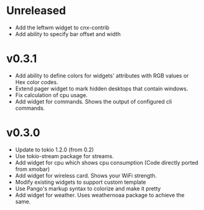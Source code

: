 # Unreleased

* Add the leftwm widget to cnx-contrib
* Add ability to specify bar offset and width

# v0.3.1

* Add ability to define colors for widgets' attributes with RGB values or Hex color codes.
* Extend pager widget to mark hidden desktops that contain windows.
* Fix calculation of cpu usage.
* Add widget for commands. Shows the output of configured cli commands.

# v0.3.0

* Update to tokio 1.2.0 (from 0.2)
* Use tokio-stream package for streams.
* Add widget for cpu which shows cpu consumption (Code directly ported from xmobar)
* Add widget for wireless card. Shows your WiFi strength.
* Modify existing widgets to support custom template
* Use Pango's markup syntax to colorize and make it pretty
* Add widget for weather. Uses weathernoaa package to achieve the same.
